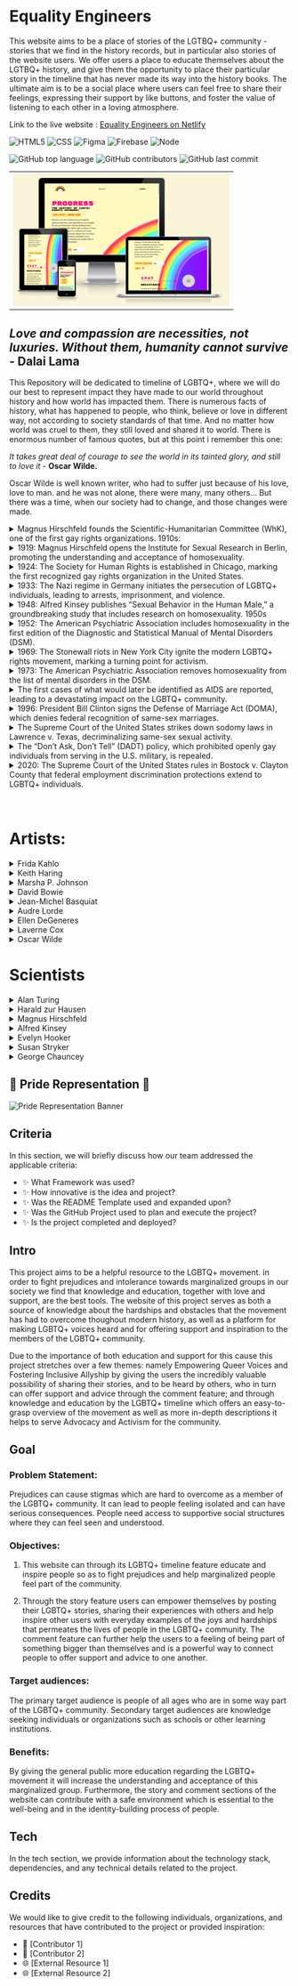 #  Equality Engineers


This website aims to be a place of stories of the LGTBQ+ community - stories that we find in the history records, but in particular also stories of the website users. We offer users a place to educate themselves about the LGTBQ+ history, and give them the opportunity to place their particular story in the timeline that has never made its way into the history books. The ultimate aim is to be a social place where users can feel free to share their feelings, expressing their support by like buttons, and foster the value of listening to each other in a loving atmosphere.


Link to the live website : [Equality Engineers on Netlify](https://progress-timeline.netlify.app/index.html)


![HTML5](https://img.shields.io/badge/HTML5-E34F26?style=for-the-badge&logo=html5&logoColor=white) ![CSS](https://img.shields.io/badge/CSS3-1572B6?style=for-the-badge&logo=css3&logoColor=white) ![Figma](https://img.shields.io/badge/Figma-F24E1E?style=for-the-badge&logo=figma&logoColor=white) ![Firebase](https://img.shields.io/badge/firebase-ffca28?style=for-the-badge&logo=firebase&logoColor=black) ![Node](https://img.shields.io/badge/Node.js-339933?style=for-the-badge&logo=nodedotjs&logoColor=white )


![GitHub top language](https://img.shields.io/github/languages/top/nils-n/progress-timeline?logo=GitHub&style=flat-square) ![GitHub contributors](https://img.shields.io/github/contributors/nils-n/progress-timeline?color=oo&logo=Github) ![GitHub last commit](https://img.shields.io/github/last-commit/nils-n/progress-timeline?logo=Github)


<table style='width:80%; content-align:center'>
    <tr>
       <td> <img src="./assets/documentation/website-preview.png"; alt="hero image, example screenshots of the app" >  </td>
    </tr>
</table>

## *Love and compassion are necessities, not luxuries. Without them, humanity cannot survive* - __Dalai Lama__


This Repository will be dedicated to timeline of LGBTQ+, where we will do our best to represent impact they have made to our world throughout history and how world has impacted them. There is numerous facts of history, what has happened to people, who think, believe or love in different way, not according to society standards of that time. And no matter how world was cruel to them, they still loved and shared it to world. There is enormous number of famous quotes, but at this point i remember this one:

*It takes great deal of courage to see the world in its tainted glory, and still to love it* - __Oscar Wilde.__

Oscar Wilde is well known writer, who had to suffer just because of his love, love to man. and he was not alone, there were many, many others... But there was a time, when our society had to change, and those changes were made. 


<details>  <summary> Magnus Hirschfeld founds the Scientific-Humanitarian Committee (WhK), one of the first gay rights organizations. 1910s:</summary>
<p padding="5px">
<img src="assets/images/WhK_1899.jpeg" alt="Frontispice of the homosexual yearbook Jahrbuch für sexuelle Zwischenstufen published between 1899 and 1923 by Magnus Hirschfeld. Year 1899." width="30%" align="right" overflow="hidden">
The committee was established in Germany on May 15, 1897, shortly after Magnus Hirschfield secured the release of Oscar Wilde, who had been imprisoned for homosexuality. Hirschfield noticed the alarming number of his homosexual patients contemplating suicide due to societal condemnation of their natural desires. In an effort to challenge the prevailing belief that homosexuality was unnatural and criminal, they collected over 5,000 signatures, including those of prominent figures such as Leo Tolstoy and Albert Einstein, advocating for the repeal of Paragraph 175, the law that criminalized same-sex relationships. <br>
<a  href="https://commons.wikimedia.org/wiki/File:Jahrbuch_für_sexuelle_Zwischenstufen_-_1899.jpeg">Link to source and Copyright rules</a>
</p></details>

<details><summary> 1919: Magnus Hirschfeld opens the Institute for Sexual Research in Berlin, promoting the understanding and acceptance of homosexuality. </summary>
<p padding="5px">
<img src="assets/images/Memorial_to_Institute_of_Sexual_Research.jpeg" alt="Memorial to Dr. Magnus Hirschfeld and his Institute for Sex Research, Berlin Tiergarten, 12 August 2005" align="left" width="40%">
On July 6th, Magnus Hirschfield inaugurated the groundbreaking "Institute of Sexual Science" in Berlin's Tiergarten district, making it the world's first institution of its kind. With a diverse team of over 40 professionals specializing in research, sexual counseling, venereal disease treatment, and public sexual education, the institute also featured a museum showcasing sexual artifacts, examination rooms, and a lecture hall. Providing free advice to the public, the institute conducted over 18,000 consultations in its inaugural year, benefiting more than 3,500 individuals. Those with limited financial resources received complimentary medical treatment at the institute.<br>
<a href="https://commons.wikimedia.org/wiki/File:Berlin_hirschfeld_gedenktafel.jpg">Source and Copyright rules</a>
</p></details>

<details>  <summary> 1924: The Society for Human Rights is established in Chicago, marking the first recognized gay rights organization in the United States. </summary>
<p padding="5px">
<img src="assets/images/Former_Location_of_the_Society_for_Human_Rights_1701_N._Crilly_Court_Chicago_2015.jpeg" alt="Former Location of the Society of Human Rights in Chicago" algn="right" width="30%">
Inspired by Magnus Hirschfield, Henry Gerber, originally from Bavaria and later a resident of the United States, submitted an application to establish the Society for Human Rights on December 10, 1924, in Chicago. Although he published only a few issues before the local police presented a charter that led to the society's closure in 1925, the charges were eventually dropped. Unfortunately, Gerber was financially ruined due to the legal fees. Despite these setbacks, he persevered and continued to write about homosexuality for various publications. <br>
<a href="https://commons.wikimedia.org/wiki/File:Former_Location_of_the_Society_for_Human_Rights,_1701_N._Crilly_Court,_Chicago_2015.jpg">Source and Copyright Rules</a>
</p></details>

<details><summary> 1933: The Nazi regime in Germany initiates the persecution of LGBTQ+ individuals, leading to arrests, imprisonment, and violence.</summary>
<p padding="5px">
<img src="assets/images/Nazi_plunder_Istitute.jpg" alt="German students and Nazi SA plunder the library of Dr. Magnus Hirschfeld, Director of the Institute for Sexual Research in Berlin" width="30%" align="right">
During the Nazi regime, a student group aligned with the regime marched to the Institute for Sexual Science, looting its library and archives, followed by the burning of books and files. Within months, the institute was compelled to close. Henry Gerber, affected by these events, left Germany and relocated to France. The Nazi regime continued its relentless campaign against male homosexuality from 1933 to 1945, resulting in over 100,000 arrests and approximately 50% of them being convicted, often leading to imprisonment in concentration camps. In June 1935, the Nazis intensified their efforts by amending Paragraph 175, effectively banning sexual relationships between men. The campaign further escalated in 1936 under the leadership of SS leader Heinrich Himmler. <br>
<a href="https://picryl.com/media/institut-fur-sexualwissenschaft-bibliothek-1933-4207a6"> Link to source and Copyright rules</a>
</p></details>

<details>  <summary> 1948: Alfred Kinsey publishes “Sexual Behavior in the Human Male,” a groundbreaking study that includes research on homosexuality. 1950s </summary>
<p padding="5px">
<img src="assets/images/Sexual_Behavior_in_the_Human_Male.jpeg" alt="Front page of book: Sexua Behaviour in the Human Male" align="right" width="20%">
Alfred Kinsey, a renowned sexologist, gained recognition for his groundbreaking work on human sexuality. He proposed that everyone falls on a bisexual scale ranging from 0 (heterosexual) to 6 (homosexual). Kinsey published two influential books known as "The Kinsey Reports":

In 1948, "Sexual Behavior in the Human Male" was released, based on 5,300 interviews.
In 1953, "Sexual Behavior in the Human Female" followed, based on 6,000 interviews.

Through his research, Kinsey discovered that approximately 11.6% of males aged 20-35 fell at rating 3 on his scale, indicating some level of bisexuality. The corresponding figure for females was approximately 7%. These findings challenged prevailing societal notions of sexual orientation. <br>
<a href="https://openlibrary.org/books/OL6029395M/Sexual_behavior_in_the_human_male#editions-list">Book: Sexual Behavior in the Human Male</a>
</p></details>

<details> <summary>1952: The American Psychiatric Association includes homosexuality in the first edition of the Diagnostic and Statistical Manual of Mental Disorders (DSM).</summary>
<p padding="5px">
This manual had the objective of establishing consistent criteria and terminology for psychiatric disorders, resulting in the classification of homosexuality as a "sociopathic personality disturbance." It encompassed various forms of sexual deviation, such as "homosexuality, transvestism, fetishism, and others." The inclusion of these behaviors in the Diagnostic and Statistical Manual of Mental Disorders (DSM) aimed to acknowledge them as disorders rather than moral transgressions. This laid the groundwork for future investigations on homosexuality by clinicians, shaping the understanding and study of this topic in the field of psychology. 
</p></details>

<details><summary>1969: The Stonewall riots in New York City ignite the modern LGBTQ+ rights movement, marking a turning point for activism.</summary>
<p padding="5px">
<img src="assets/images/The_Plaque_at_Stonewall_Inn.jpeg" alt="The Plaque at the Stonewall In" align="right" width="50%">
The Stonewall Inn was a well-known gay bar where individuals could gather to socialize, dance, and enjoy the jukebox. The establishment had Mafia "protection" through regular payoffs, as the Mafia had invested in the bar. The police raided the bar, suspecting involvement in bootlegging liquor. Patrons were required to present identification, and those who were not arrested were escorted out. A crowd began to gather outside, and as more people arrived, they were met with thrown beer bottles. Gradually, the situation escalated into a riot, with some arrested individuals being freed by the enraged crowd. The following night, although smaller confrontations between the LGBTQ+ community and the police occurred, the riot had subsided. Those who were present became members of the Gay Liberation Front, continuing to fight for the rights and equality of the queer community.<br>
<a href="https://commons.wikimedia.org/wiki/File:The_Plaque_at_Stonewall_Inn.jpg">Link to Source and Copyright rules</a>
</p></details>

<details><summary>1973: The American Psychiatric Association removes homosexuality from the list of mental disorders in the DSM.</summary>
<p padding="5px">
<img src="assets/images/John_E_Fryer_MD_Historical_Marker_13th_and_Locust_Sts_Philadelphia_PA_(DSC_4438).jpeg" alt="John E. Fryer Historical Marker" align="left" width="30%">
In 1973, the American Psychiatric Association (APA) voted on the removal of homosexuality from the list of mental disorders. Out of the votes cast, 5,854 were in favor of removal, while 3,810 were in favor of retaining the classification. This decision led to homosexuality being shifted from the Diagnostic and Statistical Manual (DSM), and instead labeled as "sexual orientation disturbance" until its complete removal in 1987. However, it is worth noting that the new definition proposed by Spitzer was criticized for its homophobic bias. Years later, Spitzer publicly resigned from the APA nomenclature committee due to the recognition of his own homophobic views.
</p></details>

<details><summary>The first cases of what would later be identified as AIDS are reported, leading to a devastating impact on the LGBTQ+ community.</summary>
<p padding="5px">
<img src="assets/images/LGBT_Aids_ribbon.jpeg" alt="AIDS Ribbon with LGBTQ+ flag" align="left" width="40%">
On June 5, 1981, the Centers for Disease Control and Prevention (CDC) published a report highlighting five cases of Pneumocystis Pneumonia among gay men, although the disease was already known within the LGBT+ community. Lawrence Mass, a journalist, was the first to write about the emerging epidemic in an article titled "Disease Rumors Largely Unfounded" published in the gay newspaper The New York Native. By the end of 1981, there were already 270 reported cases of severe immune deficiency, with 121 deaths among gay men. At this point, the disease was still not fully understood and lacked an official name. Finally, on September 24, the CDC named it AIDS (Acquired Immune Deficiency Syndrome). By 1985, at least one HIV infection had been reported in every region of the world.
</p></details>

<details><summary>1996: President Bill Clinton signs the Defense of Marriage Act (DOMA), which denies federal recognition of same-sex marriages.</summary>
<p padding="5px">
<img src="assets/images/Bill_Clinton_signing.jpeg" alt="Bill Clinton Signing" align="right" width="40%">
Bill Clinton signed the Defense of Marriage Act (DOMA), which defined marriage as exclusively between one man and one woman, granting states the power to reject recognition of same-sex marriages. Consequently, this resulted in the denial of federal protections, privileges, access to employment benefits for partners, inheritance rights, immigration and residency rights, and complications with joint tax returns. In summary, a single stroke of a pen by one individual eliminated the rights of millions of people, effectively erasing their ability to enjoy equal treatment and opportunities in various aspects of life.<br>
<a href="https://commons.wikimedia.org/wiki/File:President_William_J._Clinton_Signing_Line_Item_Veto_Letters_-_NARA_-_77861673.jpg">Source and Copyright Rules</a>
</p></details>

<details><summary>The Supreme Court of the United States strikes down sodomy laws in Lawrence v. Texas, decriminalizing same-sex sexual activity.</summary>
<p padding="5px">
<img src="assets/images/Lawrance_v._Texas.jpeg" alt="Poster Supporting Lawrance" width="40%" align="left">
A significant turning point came in 2003 with the landmark case Lawrence v. Texas, which resulted in the decriminalization of homosexuality throughout the United States, although by then only 36 states had repealed their anti-sodomy laws. However, Louisiana continued to classify same-sex relations as a crime under its legal definition. It was not until June 26, 2005, with the case Obergefell v. Hodges, that marriage equality became the law of the land in all 50 states. American Samoa took an additional two years to follow suit. This marked the beginning of a transformative journey towards greater LGBTQ+ rights and recognition.<br>
<a href="https://commons.wikimedia.org/wiki/File:First_Roe,_then_Obergefell,_then_Lawrence%3F.jpg">Link to source and Copyright Rules </a>
</p></details>

<details><summary>The “Don’t Ask, Don’t Tell” (DADT) policy, which prohibited openly gay individuals from serving in the U.S. military, is repealed.</summary>
<p padding="5px">
<img src="assets/images/DADT_repeal.jpeg" alt="DADT repeal protest" align="right" width="30%">
The "Don't Ask, Don't Tell" (DADT) policy, which suppressed the rights of gay, lesbian, and bisexual individuals, was finally terminated on September 20, 2011. Under DADT, they were compelled to conceal their sexual orientation, as any acknowledgment of their identity or engagement in "homosexual conduct" could result in discharge from the military. The abolishment of this policy marked a significant milestone, providing protection against discrimination for gay servicemen and servicewomen. This change allowed them to serve openly without fear of reprisal based on their sexual orientation, fostering a more inclusive and equitable environment within the military.<br>
<a href="https://commons.wikimedia.org/wiki/File:Protest_Against_DADT_%285105546286%29.jpg"> Link to source and Copyright rules</a>
</p></details>

<details><summary>2020: The Supreme Court of the United States rules in Bostock v. Clayton County that federal employment discrimination protections extend to LGBTQ+ individuals.</summary>
<p padding="5px">
<img src="assets/images/Bostock_v._Clayton.jpeg" alt="Gerald Bostock at the U.S. Supreme Court on October 8, 2019" align="left" width="40%">
The Civil Rights Act in the United States was designed to safeguard employees against discrimination, but its application varied across states, with only 21 providing comprehensive protection. However, when Gerald Bostock expressed interest in a gay softball league, he was terminated from his job in Clayton County, Georgia. The subsequent court ruling established that it is unlawful for employers to discriminate against individuals based on their transgender status or sexual orientation, as protected by Title VII and the Civil Rights Act of 1964. This landmark victory represents a significant milestone for the LGBTQ+ community, affirming that people should not be judged based on their identity or whom they love. <br>
<a href="https://commons.wikimedia.org/wiki/File:Gerald_Bostock_Supreme_Court_October_8_2019.jp">Source and Copyright rules </a>
</p></details>
<br><br>
<h1>Artists:</h1>


<details><summary>Frida Kahlo</summary>
<p>
<img src="assets/images/frida-kahlo-7464591_960_720.jpeg" alt="Picture from Frida Kahlo" align="right" width="30%">
Frida Kahlo, the Mexican painter, left an indelible mark on the art world and LGBTQ+ representation. Known for her vibrant self-portraits, Kahlo explored themes of identity, gender, and sexuality. Her art often depicted her own experiences and challenges, including her bisexuality and her relationships with both men and women. Kahlo's work challenged societal norms and celebrated individuality and self-expression. She became an icon for embracing one's true self and for the powerful representation of queer identities in art. Frida Kahlo's unique artistic style and her unapologetic exploration of her own truth continue to inspire and resonate with audiences around the world.
</p></details>

<details><summary>Keith Haring</summary>
<p>
<img src="assets/images/Keith_Haring_1986.jpeg" alt="Keith Haring 1986" align="left" width="30%">
Keith Haring, the American artist and activist, was a trailblazer in the art world and a champion for LGBTQ+ rights. Through his iconic, vibrant, and accessible artwork, Haring addressed themes of love, unity, and social justice. As an openly gay artist during the height of the AIDS crisis, Haring used his platform to raise awareness about the disease and advocate for safe sex practices. His bold, graffiti-inspired imagery became synonymous with the 1980s New York City art scene and has since become globally recognized. Keith Haring's legacy as an artist and activist continues to inspire generations, leaving an enduring impact on both the art world and LGBTQ+ advocacy.
<a href="https://commons.wikimedia.org/wiki/File:Keith_Haring_1986.jpg">Source and Copyright rules</a>
</p></details>

<details><summary>Marsha P. Johnson</summary>
<p>
<img src="assets/images/Marsha_P._Johnson_in_the_1973_NYC_Gay_Pride_Parade.jpeg" alt="Marsha P Johnson in the 1973 NYC Gay Pride Parade painting" align="right" width="30%">
Marsha P. Johnson was an influential transgender rights activist and key figure in the LGBTQ+ liberation movement. As a prominent participant in the 1969 Stonewall uprising, Johnson's activism played a pivotal role in igniting the fight for LGBTQ+ rights. She co-founded Street Transvestite Action Revolutionaries (STAR), a group that provided support and advocacy for homeless transgender youth. Johnson's tireless efforts and advocacy made her a beacon of hope and resilience for marginalized communities. Her visibility, courage, and unwavering dedication to justice and equality continue to inspire and empower LGBTQ+ individuals today. Marsha P. Johnson's legacy as an icon and trailblazer will forever be celebrated.
</p></details>

<details><summary>David Bowie</summary>
<p>
<img src="assets/images/David_Bowie_(1987).jpeg" alt="David Bowie 1987" align="left" width="30%">
David Bowie, the legendary British musician and actor, left an indelible mark on both the music industry and LGBTQ+ representation. Known for his chameleon-like personas and boundary-pushing artistry, Bowie challenged conventional norms of gender and sexuality. His iconic androgynous style and exploration of fluid identities through his music and stage presence opened doors for queer expression and acceptance. Bowie's alter ego Ziggy Stardust became an emblem for the LGBTQ+ community, embracing nonconformity and encouraging self-expression. Through his art, Bowie transcended boundaries, inspiring generations to embrace their true selves and celebrating the beauty of individuality. His influence on music and LGBTQ+ culture is immeasurable.<br>
<a href="https://commons.wikimedia.org/wiki/File:David_Bowie_(1987).jpg">Source and Copyright Rules</a>
</p></details>

<details><summary>Jean-Michel Basquiat</summary>
<p>
<img src="assets/images/Jean-Michel_Basquiat_by_Miguel_Rodez_2016.jpeg" alt="Jean Michael Basquiat painting by Miguel Rodes 2016" align="right" width="30%">
Jean-Michel Basquiat, the influential American artist, made an indelible mark on the art world and LGBTQ+ representation. Known for his raw and expressive style, Basquiat explored themes of identity, race, and sexuality. As an openly gay artist of Haitian and Puerto Rican descent, Basquiat challenged the status quo and broke barriers in the predominantly white art scene of the 1980s. His bold and vibrant artwork captured the attention of the art world, elevating street art to the realm of high art. Basquiat's legacy as a queer artist and his unique ability to convey powerful social messages through his art continue to inspire and captivate audiences worldwide.<br>
<a href="https://commons.wikimedia.org/wiki/File:Jean-Michel_Basquiat_by_Miguel_Rodez_2016.jpg">Source and Copyright Rules</a>
</p></details>


<details><summary>Audre Lorde</summary>
<p>
<img src="assets/images/Audre_Lorde_und_May_Ayim.jpeg" alt="Adre Lorde and May Ayim" align="left" width="30%">
Audre Lorde, the African American writer, poet, and activist, made a profound impact on literature, feminism, and LGBTQ+ representation. Lorde's powerful and unapologetic writings delved into intersectional feminism, racism, and lesbian identity. Through her poetry and essays, she shed light on the experiences of marginalized communities, emphasizing the importance of embracing and celebrating one's unique identity. Lorde's work challenged societal norms and advocated for social justice and equality. As an openly lesbian woman of color, she became a prominent voice for the LGBTQ+ community, inspiring generations with her eloquence, courage, and unwavering commitment to creating a more inclusive and equitable world.<br>
<a href="https://commons.wikimedia.org/wiki/File:Audre_Lorde_und_May_Ayim.jpg">Source and Copyright Rules</a>
</p></details>

<details><summary>Ellen DeGeneres</summary>
<p>
<img src="assets/images/Ellen_DeGeneres-2009.jpeg" alt="Ellen DeGeneres 2009" align="right" width="30%">
Ellen DeGeneres, the beloved American comedian, actress, and TV host, has been a trailblazer for LGBTQ+ representation in the entertainment industry. After coming out as a lesbian in 1997, she faced significant backlash, but her authenticity and resilience paved the way for greater visibility and acceptance. Her groundbreaking sitcom "Ellen" became the first prime-time show to feature an openly gay lead character. Since then, DeGeneres has become a powerful advocate for LGBTQ+ rights and a symbol of love, inclusivity, and kindness. Her immense popularity and influential platform have helped shape public perceptions and promote understanding, making her an icon for the LGBTQ+ community.<br>
<a href="https://commons.wikimedia.org/wiki/File:Ellen_DeGeneres-2009-enh5.jpg">Source and Copyright Rules</a>
</p></details>


<details><summary>Laverne Cox </summary>
<p>
<img src="assets/images/Laverne_Cox_at_SF_Trans_March_20150626.jpeg" alt="Lavarne Cox at Trans March 2015" align="left" width="30%">
Laverne Cox, the talented American actress and transgender rights advocate, has had a profound impact on the entertainment industry and LGBTQ+ visibility. Cox rose to prominence for her groundbreaking portrayal of Sophia Burset in the hit series "Orange Is the New Black." As a prominent transgender actress, she has used her platform to advocate for trans rights, raise awareness about the challenges faced by the trans community, and promote greater inclusivity in media. Cox's activism, eloquence, and grace have made her a powerful voice for trans representation and an inspiration for countless individuals, leaving a lasting legacy in the fight for LGBTQ+ equality.
<a href="https://commons.wikimedia.org/wiki/File:Laverne_Cox_at_SF_Trans_March_20150626-5862.jpg">Source and Copyright Rules</a>
</p></details>


<details><summary>Oscar Wilde</summary>
<p>
<img src="assets/images/oscar-wilde-1165545_1280.jpg" alt="Portrait of Oscar Wilde" alig="right" width="30%">
Oscar Wilde, the renowned Irish playwright, poet, and novelist, remains an iconic figure in literature and LGBTQ+ history. Known for his wit, flamboyance, and sharp social commentary, Wilde challenged Victorian conventions and embraced his queer identity with unapologetic flair. His plays, such as "The Importance of Being Earnest" and "The Picture of Dorian Gray," explored themes of identity, love, and societal hypocrisy. Wilde's tragic personal life and his subsequent imprisonment for "gross indecency" only solidified his status as a martyr for LGBTQ+ rights. His legacy as a literary genius and an advocate for individualism and self-expression continues to inspire and resonate today.<br>
<a href="https://pixabay.com/photos/oscar-wilde-portrait-irish-writer-1165545/">Source and Copyright Rules</a>
</p></details>


 <h1>Scientists</h1>

<details><summary>Alan Turing</summary>
<p>
<img src="assets/images/Alan_Turing_in_1935.jpeg" alt="Alan Turing 1935 Photo" Align="right" width="30%">
Alan Turing, the brilliant British mathematician and computer scientist, played a pivotal role in the development of modern computing and artificial intelligence. His groundbreaking work in the early 20th century laid the foundation for the digital age we live in today. Turing's contributions to codebreaking during World War II, notably his work on the Enigma machine, helped shorten the war and saved countless lives. As an openly gay man in a time when homosexuality was criminalized, Turing faced persecution and tragedy. His legacy as a visionary scientist, pioneer of computer science, and symbol of resilience in the face of adversity continues to inspire and shape our world.<br>
<a href="https://commons.wikimedia.org/wiki/File:Turing_in_1935.jpg">Source and Copyright Rules"</a>
</p></details>

<details><summary>Harald zur Hausen</summary>
<p>
<img src="assets/images/Harald_zur_Hausen-press_conference.jpeg" alt="Harald zur Hausen on Conference" align="left" width="30%">
Harald zur Hausen's contributions to science and his research on human papillomavirus (HPV) and its link to cervical cancer did not directly address the perspective that gay individuals created AIDS. However, his work, along with other scientists, has helped challenge and debunk the misconceptions and stigmatizing beliefs surrounding the origins and transmission of HIV/AIDS. By identifying HPV as a separate virus with its own associated health risks, zur Hausen's research has contributed to a more accurate understanding of different viruses and their respective impacts on public health. This has played a part in dispelling unfounded notions linking HIV/AIDS exclusively to the gay community and promoting a more inclusive and evidence-based perspective on the disease.<br>
<a href="https://commons.wikimedia.org/wiki/File:Harald_zur_Hausen-press_conference_Dec_06th,_2008-5.jpg">Source and Copyright Rules</a>
</p></details> 

<details><summary>Magnus Hirschfeld</summary>
<p>
<img src="assets/images/Magnus_Hirschfeld_1929.jpeg" alt="Magnus Hirschfeld 1929" align="left" width="30%">
Magnus Hirschfeld was a pioneering German physician and sexologist who made significant contributions to LGBTQ+ rights and understanding in the early 20th century. He co-founded the Scientific-Humanitarian Committee in 1897, one of the first LGBTQ+ organizations, advocating for the decriminalization of homosexuality and the rights of sexual minorities. Hirschfeld's research and writings challenged prevailing social norms and promoted a more compassionate and scientific understanding of diverse sexualities and gender identities. He also established the Institute for Sexual Research in Berlin, which provided support, education, and medical services to the LGBTQ+ community. Hirschfeld's work laid the foundation for future advancements in LGBTQ+ rights and remains influential in queer history and activism.<br>
<a href="https://commons.wikimedia.org/wiki/File:Magnus_Hirschfeld_1929.jpg">Source and Copyright Rules</a>
</p></details> 

<details><summary>Alfred Kinsey </summary>
<p>
<img src="assets/images/Alfred_Kinsey_1955.jpeg" alt="Alfred Kinsey phto 1955" align="right" width="30%">
Alfred Kinsey was an American biologist and sexologist who played a pivotal role in advancing our understanding of human sexuality. His groundbreaking research, particularly the Kinsey Reports published in the 1940s and 1950s, challenged prevailing societal beliefs about sexual behavior and orientation. Kinsey's studies, based on extensive surveys and interviews, revealed the diversity and fluidity of human sexuality, including same-sex behavior. His work not only provided valuable insights into sexual practices but also helped to destigmatize and humanize discussions around sexuality. By bringing scientific rigor to the study of human sexual behavior, Kinsey sparked a paradigm shift in how society approaches and understands human sexuality.<br>
<a href="https://commons.wikimedia.org/wiki/File:Alfred_Kinsey_1955.jpg">Source and Copyrght Rules</a>
</p></details> 

<details><summary>Evelyn Hooker</summary>
<p>
Evelyn Hooker was an influential American psychologist who made significant contributions to the understanding of homosexuality. In the 1950s, at a time when homosexuality was widely pathologized, Hooker conducted groundbreaking research that challenged prevailing beliefs. Her study compared the psychological profiles of gay and straight men and found no significant differences in mental health, debunking the notion that homosexuality was inherently pathological. This research played a crucial role in the eventual removal of homosexuality as a mental disorder from the Diagnostic and Statistical Manual of Mental Disorders (DSM) by the American Psychiatric Association. Hooker's work paved the way for greater acceptance and understanding of homosexuality as a normal and healthy variation of human sexuality.
</p></details> 

<details><summary>Susan Stryker</summary>
<p>
<img src="assets/images/Trans_March_San_Francisco_2017.jpeg" alt="Susan Stryker on Trans March San Francisko 2017" align="left" width="30%">
Susan Stryker is a prominent transgender historian, filmmaker, and gender theorist who has made substantial contributions to transgender studies and activism. Her work focuses on the intersection of gender, sexuality, and identity. Stryker co-directed the documentary film "Screaming Queens: The Riot at Compton's Cafeteria," which highlights the resistance of transgender women against police violence in 1966 San Francisco. She has also written influential texts on transgender history, including "Transgender History" which provides a comprehensive overview of the transgender experience throughout time. Stryker's scholarship has been instrumental in raising awareness, promoting understanding, and advocating for the rights of transgender individuals.<br>
<a href="https://commons.wikimedia.org/wiki/File:Trans_March_San_Francisco_20170623-6594.jpg">Source and Copyright Rules</a>
</p></details> 

<details><summary>George Chauncey</summary>
<img src="assets/images/George_Chauncey_(2000).jpeg" alt="George Chausey Photo 2000" align="right" width="30%">
<p>George Chauncey is an esteemed historian and scholar known for his groundbreaking research on LGBTQ+ history. His seminal work, "Gay New York: Gender, Urban Culture, and the Making of the Gay Male World, 1890-1940," explored the history of gay life in early 20th-century New York City. Chauncey's research challenged prevailing notions and stereotypes about homosexuality by providing a comprehensive and nuanced understanding of the experiences of gay men in urban settings. His work has been instrumental in highlighting the historical struggles, contributions, and resilience of LGBTQ+ communities. Chauncey's scholarship continues to shape LGBTQ+ history and has paved the way for further research and social understanding.<br>
<a href="https://commons.wikimedia.org/wiki/File:George_Chauncey_(2000).jpg">Source and Copyright Rules</a>
</p></details>



## 🌈 Pride Representation 🥳
![Pride Representation Banner](https://res.cloudinary.com/djdefbnij/image/upload/v1685616402/pride2023banner_s33wvv.jpg)


## Criteria
In this section, we will briefly discuss how our team addressed the applicable criteria:

- ✨ What Framework was used?
- ✨ How innovative is the idea and project?
- ✨ Was the README Template used and expanded upon?
- ✨ Was the GitHub Project used to plan and execute the project?
- ✨ Is the project completed and deployed?


## Intro 
This project aims to be a helpful resource to the LGBTQ+ movement. in order to fight prejudices and intolerance towards marginalized groups in our society we find that knowledge and education, together with love and support, are the best tools. The website of this project serves as both a source of knowledge about the hardships and obstacles that the movement has had to overcome thoughout modern history, as well as a platform for making LGBTQ+ voices heard and for offering support and inspiration to the members of the LGBTQ+ community.

Due to the importance of both education and support for this cause this project stretches over a few themes: namely Empowering Queer Voices and Fostering Inclusive Allyship by giving the users the incredibly valuable possibility of sharing their stories, and to be heard by others, who in turn can offer support and advice through the comment feature; and through knowledge and education by the LGBTQ+ timeline which offers an easy-to-grasp overview of the movement as well as more in-depth descriptions it helps to serve Advocacy and Activism for the community. 


## Goal

### Problem Statement: 

Prejudices can cause stigmas which are hard to overcome as a member of the LGBTQ+ community. It can lead to people feeling isolated and can have serious consequences. People need access to supportive social structures where they can feel seen and understood. 

### Objectives:

1. This website can through its LGBTQ+ timeline feature educate and inspire people so as to fight prejudices and help marginalized people feel part of the community.

2. Through the story feature users can empower themselves by posting their LGBTQ+ stories, sharing their experiences with others and help inspire other users with everyday examples of the joys and hardships that permeates the lives of people in the LGBTQ+ community. The comment feature can further help the users to a feeling of being part of something bigger than themselves and is a powerful way to connect people to offer support and advice to one another.

### Target audiences:

The primary target audience is people of all ages who are in some way part of the LGBTQ+ community. Secondary target audiences are knowledge seeking individuals or organizations such as schools or other learning institutions. 

### Benefits:

By giving the general public more education regarding the LGBTQ+ movement it will increase the understanding and acceptance of this marginalized group. Furthermore, the story and comment sections of the website can contribute with a safe environment which is essential to the well-being and in the identity-building process of people. 


## Tech
In the tech section, we provide information about the technology stack, dependencies, and any technical details related to the project.


## Credits
We would like to give credit to the following individuals, organizations, and resources that have contributed to the project or provided inspiration:
- 🙌 [Contributor 1]
- 🙌 [Contributor 2]
- 🌐 [External Resource 1]
- 🌐 [External Resource 2]